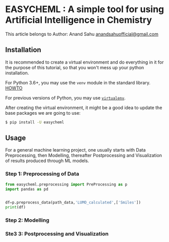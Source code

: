 # EASYCHEML : A simple tool for using Artificial Intelligence in Chemistry
This article belongs to Author: Anand Sahu <anandsahuofficial@gmail.com>

## Installation

It is recommended to create a virtual environment and do everything in it
for the purpose of this tutorial,
so that you won't mess up your python installation.

For Python 3.6+, you may use the `venv` module in the standard library.
[HOWTO](https://docs.python.org/3/library/venv.html#creating-virtual-environments)

For previous versions of Python, you may use [`virtualenv`](https://virtualenv.pypa.io/en/latest/).

After creating the virtual environment,
it might be a good idea to update the base packages we are going to use:
```bash
$ pip install -U easycheml
```
## Usage
For a general machine learning project, one usually starts with Data Preprocessing, then Modelling, thereafter Postprocessing and Visualization of results produced through ML models.

### Step 1: Preprocessing of Data 

```python
from easycheml.preprocessing import PreProcessing as p
import pandas as pd


df=p.preprocess_data(path_data,'LUMO_calculated',['Smiles'])
print(df)
```


### Step 2: Modelling 
### Ste3 3: Postprocessing and Visualization



